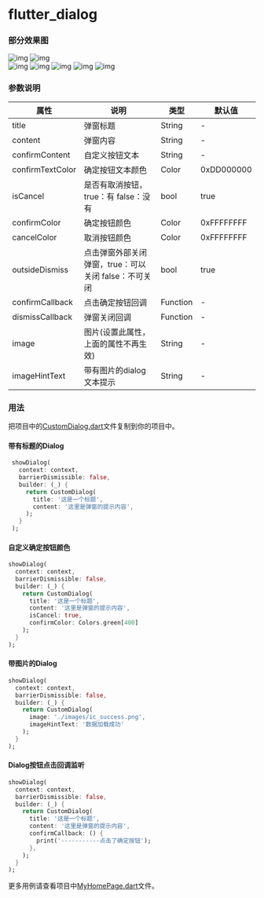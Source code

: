 # flutter_dialog

### 部分效果图
![img](./show/f3.png)  ![img](./show/f4.png)  
![img](./show/f5.png)  ![img](./show/f6.png)
![img](./show/f7.png)  ![img](./show/f8.png)
![img](./show/f1.png)

### 参数说明
|属性|说明|类型|默认值
|---|---|---|---
|title|弹窗标题|String|-
|content|弹窗内容|String|-
|confirmContent|自定义按钮文本|String|-
|confirmTextColor|确定按钮文本颜色|Color|0xDD000000
|isCancel|是否有取消按钮，true：有 false：没有|bool|true
|confirmColor|确定按钮颜色|Color|0xFFFFFFFF
|cancelColor|取消按钮颜色|Color|0xFFFFFFFF
|outsideDismiss|点击弹窗外部关闭弹窗，true：可以关闭 false：不可关闭|bool|true
|confirmCallback|点击确定按钮回调|Function|-
|dismissCallback|弹窗关闭回调|Function|-
|image|图片(设置此属性，上面的属性不再生效)|String|-
|imageHintText|带有图片的dialog文本提示|String|-

### 用法

把项目中的[CustomDialog.dart](https://github.com/liyabin1105/flutter_dialog/blob/master/lib/CustomDialog.dart)文件复制到你的项目中。

#### 带有标题的Dialog
```Dart
 showDialog(
   context: context,
   barrierDismissible: false,
   builder: (_) {
     return CustomDialog(
       title: '这是一个标题',
       content: '这里是弹窗的提示内容',
     );
   }
 );
```
#### 自定义确定按钮颜色
```Dart
showDialog(
  context: context,
  barrierDismissible: false,
  builder: (_) {
    return CustomDialog(
      title: '这是一个标题',
      content: '这里是弹窗的提示内容',
      isCancel: true,
      confirmColor: Colors.green[400]
    );
  }
);
```
#### 带图片的Dialog
```Dart
showDialog(
  context: context,
  barrierDismissible: false,
  builder: (_) {
    return CustomDialog(
      image: './images/ic_success.png',
      imageHintText: '数据加载成功'
    );
  }
);
```
#### Dialog按钮点击回调监听
```Dart
showDialog(
  context: context,
  barrierDismissible: false,
  builder: (_) {
    return CustomDialog(
      title: '这是一个标题',
      content: '这里是弹窗的提示内容',
      confirmCallback: () {
        print('-----------点击了确定按钮');
      },
    );
  }
);
```

更多用例请查看项目中[MyHomePage.dart](https://github.com/liyabin1105/flutter_dialog/blob/master/lib/MyHomePage.dart)文件。
